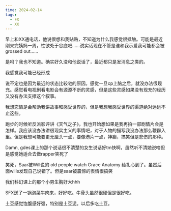 ```yaml
---
time: 2024-02-14
tags:
  - FX
  - XX
---
```

早上和XX通电话，他说很想和我贴贴，不知道为什么我感觉很抵触。可能是最近刚来完姨妈一周，性欲处于谷底吧……说实话现在不管是谁和我示爱我可能都会被grossed out……

是吗？我也不知道。确实好久没和他说话了，最近都只是发消息之类的。

我感觉我可能已经形成

说不定也是因为最近的状态比较宅的原因。感觉一旦cp上脑之后，就没办法很现充。感觉看电视剧看电影会有源源不断的灵感，但是这些灵感如果没有现充的经历又没有办法支撑这个叙事。

我想恋情是会帮助我讲故事和感受世界的，但是我想我感受世界的渠道绝对远远不止这些。

跑步的时候听反派影评讲《天气之子》，我也开始想如果是我再拍一部剧情片会是怎样。我应该没办法讲很现实主义的事情吧，对于人物的描写我没办法那么鞭辟入里。但是我想可能要更无厘头一点，要像港片一点，神癫，搞笑但是悲伤的那种。

Damn, gdes课上的那个说话很不清楚的女生说话好tm快啊，虽然听不清她说啥但是感觉她适合去做rapper笑死了

笑死，Saar被Will说的 old people watch Grace Anatomy 给扎心到了。虽然后面wills发现自己说错了。但是saar被震惊的表情很搞笑

我们科幻课上的那个小男生胸好大hhh


SFX送了一锅泡菜牛肉来，好好吃。牛骨头虽然很硬但是很好吃。

土豆感觉饱腹感好强，特别是土豆泥。以后多吃土豆。

